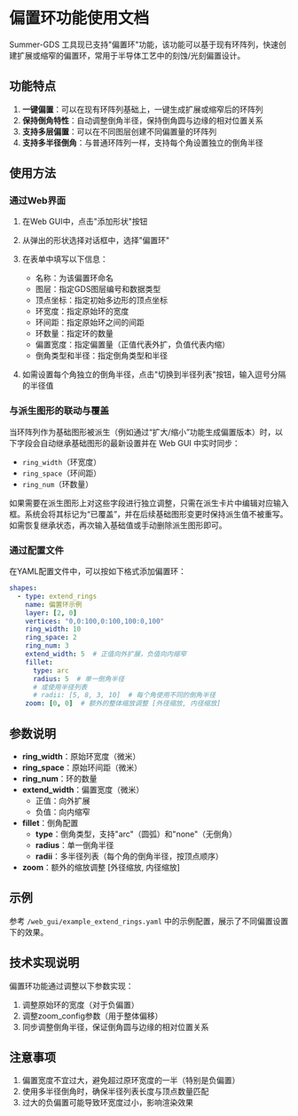 # 偏置环功能使用文档

Summer-GDS 工具现已支持"偏置环"功能，该功能可以基于现有环阵列，快速创建扩展或缩窄的偏置环，常用于半导体工艺中的刻蚀/光刻偏置设计。

## 功能特点

1. **一键偏置**：可以在现有环阵列基础上，一键生成扩展或缩窄后的环阵列
2. **保持倒角特性**：自动调整倒角半径，保持倒角圆与边缘的相对位置关系
3. **支持多层偏置**：可以在不同图层创建不同偏置量的环阵列
4. **支持多半径倒角**：与普通环阵列一样，支持每个角设置独立的倒角半径

## 使用方法

### 通过Web界面

1. 在Web GUI中，点击"添加形状"按钮
2. 从弹出的形状选择对话框中，选择"偏置环"
3. 在表单中填写以下信息：
   - 名称：为该偏置环命名
   - 图层：指定GDS图层编号和数据类型
   - 顶点坐标：指定初始多边形的顶点坐标
   - 环宽度：指定原始环的宽度
   - 环间距：指定原始环之间的间距
   - 环数量：指定环的数量
   - 偏置宽度：指定偏置量（正值代表外扩，负值代表内缩）
   - 倒角类型和半径：指定倒角类型和半径

4. 如需设置每个角独立的倒角半径，点击"切换到半径列表"按钮，输入逗号分隔的半径值

### 与派生图形的联动与覆盖

当环阵列作为基础图形被派生（例如通过“扩大/缩小”功能生成偏置版本）时，以下字段会自动继承基础图形的最新设置并在 Web GUI 中实时同步：

- `ring_width`（环宽度）
- `ring_space`（环间距）
- `ring_num`（环数量）

如果需要在派生图形上对这些字段进行独立调整，只需在派生卡片中编辑对应输入框。系统会将其标记为“已覆盖”，并在后续基础图形变更时保持派生值不被重写。如需恢复继承状态，再次输入基础值或手动删除派生图形即可。

### 通过配置文件

在YAML配置文件中，可以按如下格式添加偏置环：

```yaml
shapes:
  - type: extend_rings
    name: 偏置环示例
    layer: [2, 0]
    vertices: "0,0:100,0:100,100:0,100"
    ring_width: 10
    ring_space: 2
    ring_num: 3
    extend_width: 5  # 正值向外扩展，负值向内缩窄
    fillet:
      type: arc
      radius: 5  # 单一倒角半径
      # 或使用半径列表
      # radii: [5, 8, 3, 10]  # 每个角使用不同的倒角半径
    zoom: [0, 0]  # 额外的整体缩放调整 [外径缩放, 内径缩放]
```

## 参数说明

- **ring_width**：原始环宽度（微米）
- **ring_space**：原始环间距（微米）
- **ring_num**：环的数量
- **extend_width**：偏置宽度（微米）
  - 正值：向外扩展
  - 负值：向内缩窄
- **fillet**：倒角配置
  - **type**：倒角类型，支持"arc"（圆弧）和"none"（无倒角）
  - **radius**：单一倒角半径
  - **radii**：多半径列表（每个角的倒角半径，按顶点顺序）
- **zoom**：额外的缩放调整 [外径缩放, 内径缩放]

## 示例

参考 `/web_gui/example_extend_rings.yaml` 中的示例配置，展示了不同偏置设置下的效果。

## 技术实现说明

偏置环功能通过调整以下参数实现：

1. 调整原始环的宽度（对于负偏置）
2. 调整zoom_config参数（用于整体偏移）
3. 同步调整倒角半径，保证倒角圆与边缘的相对位置关系

## 注意事项

1. 偏置宽度不宜过大，避免超过原环宽度的一半（特别是负偏置）
2. 使用多半径倒角时，确保半径列表长度与顶点数量匹配
3. 过大的负偏置可能导致环宽度过小，影响渲染效果 
